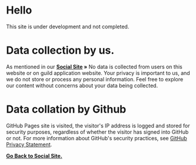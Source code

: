 # Hello 
This site is under development and not completed.

# Data collection by us.

As mentioned in our **[Social Site](https://notreal003.github.io/social) »** No data is collected from users on this website or on guild application website. Your privacy is important to us, and we do not store or process any personal information. Feel free to explore our content without concerns about your data being collected.

# Data collation by Github

GitHub Pages site is visited, the visitor's IP address is logged and stored for security purposes, regardless of whether the visitor has signed into GitHub or not. For more information about GitHub's security practices, see [GitHub Privacy Statement](https://docs.github.com/en/site-policy/privacy-policies/github-privacy-statement).

**[Go Back to Social Site.](https://notreal003.github.io/social-site/)**
